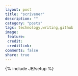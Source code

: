 ```yaml
---
layout: post
title: "scrivener"
description: ""
category: "posts"
tags: technology,writing,github
image:
 feature: 
 credit:
 creditlink:
comments: false
share: true
---
```

{% include JB/setup %}
